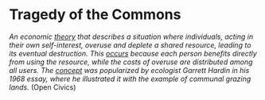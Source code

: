 # Tragedy of the Commons

_An economic [theory](https://en.wikipedia.org/wiki/Tragedy_of_the_commons) that describes a situation where individuals, acting in their own self-interest, overuse and deplete a shared resource, leading to its eventual destruction. This [occurs](https://www.investopedia.com/terms/t/tragedy-of-the-commons.asp) because each person benefits directly from using the resource, while the costs of overuse are distributed among all users. The [concept](https://en.wikipedia.org/wiki/Tragedy_of_the_commons) was popularized by ecologist Garrett Hardin in his 1968 essay, where he illustrated it with the example of communal grazing lands._ (Open Civics) 